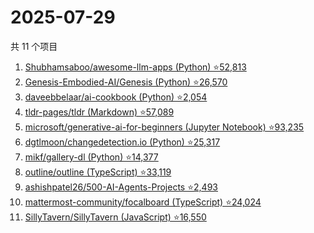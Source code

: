 # 2025-07-29

共 11 个项目

<!-- BEGIN GITHUB -->
<!-- 最后更新时间 2025-07-29 11:04:34 +0800 -->
1. [Shubhamsaboo/awesome-llm-apps (Python) ⭐52,813](https://github.com/Shubhamsaboo/awesome-llm-apps)
1. [Genesis-Embodied-AI/Genesis (Python) ⭐26,570](https://github.com/Genesis-Embodied-AI/Genesis)
1. [daveebbelaar/ai-cookbook (Python) ⭐2,054](https://github.com/daveebbelaar/ai-cookbook)
1. [tldr-pages/tldr (Markdown) ⭐57,089](https://github.com/tldr-pages/tldr)
1. [microsoft/generative-ai-for-beginners (Jupyter Notebook) ⭐93,235](https://github.com/microsoft/generative-ai-for-beginners)
1. [dgtlmoon/changedetection.io (Python) ⭐25,317](https://github.com/dgtlmoon/changedetection.io)
1. [mikf/gallery-dl (Python) ⭐14,377](https://github.com/mikf/gallery-dl)
1. [outline/outline (TypeScript) ⭐33,119](https://github.com/outline/outline)
1. [ashishpatel26/500-AI-Agents-Projects ⭐2,493](https://github.com/ashishpatel26/500-AI-Agents-Projects)
1. [mattermost-community/focalboard (TypeScript) ⭐24,024](https://github.com/mattermost-community/focalboard)
1. [SillyTavern/SillyTavern (JavaScript) ⭐16,550](https://github.com/SillyTavern/SillyTavern)
<!-- END GITHUB -->